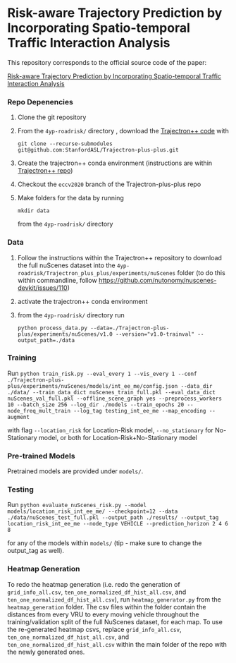 # Risk-aware Trajectory Prediction by Incorporating Spatio-temporal Traffic Interaction Analysis

This repository corresponds to the official source code of the paper:

<a href="TODO arxiv link">Risk-aware Trajectory Prediction by Incorporating Spatio-temporal Traffic Interaction Analysis</a>

### Repo Depenencies
1. Clone the git repository
2. From the ```4yp-roadrisk/``` directory , download the <a href="https://github.com/StanfordASL/Trajectron-plus-plus">Trajectron++ code</a> with

    ```git clone --recurse-submodules git@github.com:StanfordASL/Trajectron-plus-plus.git```
3. Create the trajectron++ conda environment (instructions are within <a href="https://github.com/StanfordASL/Trajectron-plus-plus">Trajectron++ repo</a>)
4. Checkout the ```eccv2020``` branch of the Trajectron-plus-plus repo
5. Make folders for the data by running

    ```mkdir data```

   from the ```4yp-roadrisk/``` directory 

### Data

1. Follow the instructions within the Trajectron++ repository to download the full nuScenes dataset into the ```4yp-roadrisk/Trajectron_plus_plus/experiments/nuScenes``` folder (to do this within commandline, follow https://github.com/nutonomy/nuscenes-devkit/issues/110)
3. activate the trajectron++ conda environment
4. from the ```4yp-roadrisk/``` directory run

    ```python process_data.py --data=./Trajectron-plus-plus/experiments/nuScenes/v1.0 --version="v1.0-trainval" --output_path=./data```

### Training
Run
```python train_risk.py --eval_every 1 --vis_every 1 --conf ./Trajectron-plus-plus/experiments/nuScenes/models/int_ee_me/config.json --data_dir ./data/ --train_data_dict nuScenes_train_full.pkl --eval_data_dict nuScenes_val_full.pkl --offline_scene_graph yes --preprocess_workers 10 --batch_size 256 --log_dir ./models --train_epochs 20 --node_freq_mult_train --log_tag testing_int_ee_me --map_encoding --augment```

with flag `--location_risk` for Location-Risk model, `--no_stationary` for No-Stationary model, or both for Location-Risk+No-Stationary model



### Pre-trained Models
Pretrained models are provided under ```models/```. 

### Testing
Run ```python evaluate_nuScenes_risk.py --model models/location_risk_int_ee_me/ --checkpoint=12 --data ./data/nuScenes_test_full.pkl --output_path ./results/ --output_tag location_risk_int_ee_me --node_type VEHICLE --prediction_horizon 2 4 6 8```

for any of the models within `models/` (tip - make sure to change the output_tag as well).

### Heatmap Generation
To redo the heatmap generation (i.e. redo the generation of `grid_info_all.csv`, `ten_one_normalized_df_hist_all.csv`, and `ten_one_normalized_df_hist_all.csv`), run `heatmap_generator.py` from the `heatmap_generation` folder. The csv files within the folder contain the distances from every VRU to every moving vehicle throughout the training/validation split of the full NuScenes dataset, for each map. To use the re-generated heatmap csvs, replace `grid_info_all.csv`, `ten_one_normalized_df_hist_all.csv`, and `ten_one_normalized_df_hist_all.csv` within the main folder of the repo with the newly generated ones. 

